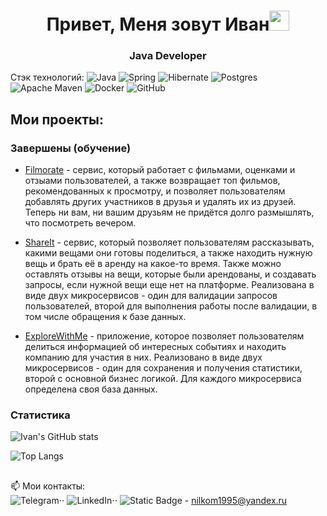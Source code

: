 <h1 align="center">Привет, Меня зовут Иван<img src="https://github.com/blackcater/blackcater/raw/main/images/Hi.gif" height="32"/></h1>
<h3 align="center">Java Developer</h3>


Стэк технологий: 
![Java](https://img.shields.io/badge/java-%23ED8B00.svg?style=for-the-badge&logo=openjdk&logoColor=white)
![Spring](https://img.shields.io/badge/spring-%236DB33F.svg?style=for-the-badge&logo=spring&logoColor=white)
![Hibernate](https://img.shields.io/badge/Hibernate-59666C?style=for-the-badge&logo=Hibernate&logoColor=white)
![Postgres](https://img.shields.io/badge/postgres-%23316192.svg?style=for-the-badge&logo=postgresql&logoColor=white)
![Apache Maven](https://img.shields.io/badge/Apache%20Maven-C71A36?style=for-the-badge&logo=Apache%20Maven&logoColor=white)
![Docker](https://img.shields.io/badge/docker-%230db7ed.svg?style=for-the-badge&logo=docker&logoColor=white)
![GitHub](https://img.shields.io/badge/github-%23121011.svg?style=for-the-badge&logo=github&logoColor=white)

## Мои проекты:
### Завершены (обучение)
- [Filmorate](https://github.com/ciiska5/java-filmorate) - сервис, который работает с фильмами, оценками и отзыами пользователей, а также возвращает топ фильмов, рекомендованных к просмотру, и позволяет пользователям добавлять других участников в друзья и удалять их из друзей. Теперь ни вам, ни вашим друзьям не придётся долго размышлять, что посмотреть вечером.

- [ShareIt](https://github.com/ciiska5/java-shareit) - сервис, который позволяет пользователям рассказывать, какими вещами они готовы поделиться, а также находить нужную вещь и брать её в аренду на какое-то время. Также можно оставлять отзывы на вещи, которые были арендованы, и создавать запросы, если нужной вещи еще нет на платформе. Реализована в виде двух микросервисов - один для валидации запросов пользователей, второй для выполнения работы после валидации, в том числе обращения к базе данных.

- [ExploreWithMe](https://github.com/ciiska5/java-explore-with-me) - приложение, которое позволяет пользователям делиться информацией об интересных событиях и находить компанию для участия в них. Реализовано в виде двух микросервисов - один для сохранения и получения статистики, второй с основной бизнес логикой. Для каждого микросервиса определена своя база данных.

### Статистика

![Ivan's GitHub stats](https://github-readme-stats.vercel.app/api?username=ciiska5&show_icons=true)

![Top Langs](https://github-readme-stats.vercel.app/api/top-langs/?username=ciiska5&layout=compact)

##

📫 Мои контакты:  
![[Telegram](https://img.shields.io/badge/Telegram-2CA5E0?style=for-the-badge&logo=telegram&logoColor=white)](https://t.me/ciiska5)⋅⋅
![[LinkedIn](https://img.shields.io/badge/linkedin-%230077B5.svg?style=for-the-badge&logo=linkedin&logoColor=white)](linkedin.com/in/ivan-nilov-a38851299)⋅⋅
![Static Badge](https://img.shields.io/badge/email-email) - nilkom1995@yandex.ru
